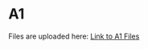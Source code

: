 # A1
Files are uploaded here: [Link to A1 Files](https://iitgnacin-my.sharepoint.com/:u:/g/personal/22110272_iitgn_ac_in/EYMMQqBGVWJOgkIjlIQc4J0BA--Yi6JAG2eLiKqxiU3PPQ?e=diD0DE)
